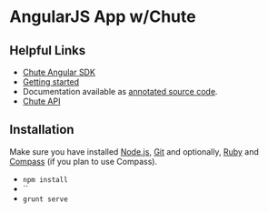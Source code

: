 # AngularJS App w/Chute

## Helpful Links
* [Chute Angular SDK](https://github.com/chute/angular-chute)
* [Getting started](http://chute.github.io/angular-chute/)
* Documentation available as [annotated source code](http://chute.github.io/angular-chute/docs/chute.html). 
* [Chute API](http://www.getchute.com/developers/reference/)

## Installation
Make sure you have installed [Node.js](http://nodejs.org), [Git](http://git-scm.org) and optionally, [Ruby](http://ruby-lang.org) and [Compass](http://compass-style.org/install) (if you plan to use Compass).

- `npm install`
- ``
- `grunt serve`